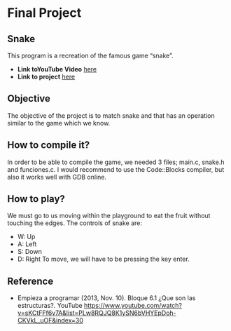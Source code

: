 # Final Project

## Snake
This program is a recreation of the famous game “snake”.
* **Link toYouTube Video** [here](https://youtu.be/CqOjcxJznJ4)
* **Link to project** [here](https://onlinegdb.com/AjcGQZcQI)

## Objective 
The objective of the project is to match snake and that has an operation similar to the game which we know.

## How to compile it?
In order to be able to compile the game, we needed 3 files; main.c, snake.h and funciones.c. 
I would recommend to use the Code::Blocks compiler, but also it works well with GDB online.

## How to play?
We must go to us moving within the playground to eat the fruit without touching the edges.
The controls of snake are: 
* W: Up
* A: Left 
* S: Down 
* D: Right
To move, we will have to be pressing the key enter. 

## Reference 
* Empieza a programar (2013, Nov. 10). Bloque 6.1 ¿Que son las estructuras?. YouTube https://www.youtube.com/watch?v=sKCtFFf6v7A&list=PLw8RQJQ8K1ySN6bVHYEpDoh-CKVkL_uOF&index=30
